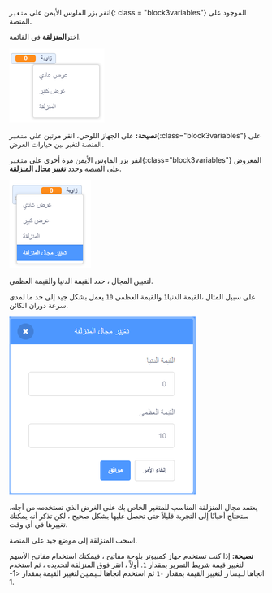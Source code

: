 انقر بزر الماوس الأيمن على `متغير`{: class = "block3variables"} الموجود على المنصة.

اختر**المنزلقة** في القائمة.

![اختيار "المنزلقة" في القائمة.](images/variable-slider.png)

**نصيحة:** على الجهاز اللوحي، انقر مرتين على `متغير`{:class="block3variables"} على المنصة لتغير بين خيارات العرض.

انقر بزر الماوس الأيمن مرة أخرى على `متغير`{:class="block3variables"} المعروض على المنصة وحدد **تغيير مجال المنزلقة**.

![اختيار "تغيير مجال المنزلقة" في القائمة.](images/slider-range.png)

لتعيين المجال ، حدد القيمة الدنيا والقيمة العظمى.

على سبيل المثال ،القيمة الدنيا`1` والقيمة العظمى `10` يعمل بشكل جيد إلى حد ما لمدى سرعة دوران الكائن.

![تغيير مجال المنزلقة من 1 إلى 10.](images/slider-values.png)

يعتمد مجال المنزلقة المناسب للمتغير الخاص بك على الغرض الذي تستخدمه من أجله. ستحتاج أحيانًا إلى التجربة قليلاً حتى تحصل عليها بشكل صحيح ، لكن تذكر أنه يمكنك تغييرها في أي وقت.

اسحب المنزلقة إلى موضع جيد على المنصة.

**نصيحة:** إذا كنت تستخدم جهاز كمبيوتر بلوحة مفاتيح ، فيمكنك استخدام مفاتيح الأسهم لتغيير قيمة شريط التمرير بمقدار `1`. أولاً ، انقر فوق المنزلقة لتحديده ، ثم استخدم اتجاه<kbd>اليسار</kbd> لتغيير القيمة بمقدار `-1` ثم استخدم اتجاه<kbd>اليمين</kbd> لتغيير القيمة بمقدار <1-1</code>.

